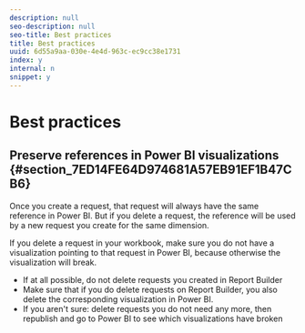 ```yaml
---
description: null
seo-description: null
seo-title: Best practices
title: Best practices
uuid: 6d55a9aa-030e-4e4d-963c-ec9cc38e1731
index: y
internal: n
snippet: y
---
```


# Best practices

## Preserve references in Power BI visualizations {#section_7ED14FE64D974681A57EB91EF1B47CB6}

Once you create a request, that request will always have the same reference in Power BI. But if you delete a request, the reference will be used by a new request you create for the same dimension.

If you delete a request in your workbook, make sure you do not have a visualization pointing to that request in Power BI, because otherwise the visualization will break.

* If at all possible, do not delete requests you created in Report Builder 
* Make sure that if you do delete requests on Report Builder, you also delete the corresponding visualization in Power BI. 
* If you aren't sure: delete requests you do not need any more, then republish and go to Power BI to see which visualizations have broken

